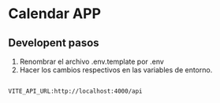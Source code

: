 # Calendar APP

## Developent pasos

1. Renombrar el archivo .env.template por .env
2. Hacer los cambios respectivos en las variables de entorno. 

```

VITE_API_URL:http://localhost:4000/api


```